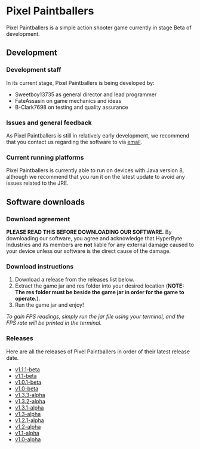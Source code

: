 # Pixel Paintballers
Pixel Paintballers is a simple action shooter game currently in stage Beta of development.

## Development
### Development staff
In its current stage, Pixel Paintballers is being developed by:
- Sweetboy13735 as general director and lead programmer
- FateAssasin on game mechanics and ideas
- B-Clark7698 on testing and quality assurance

### Issues and general feedback
As Pixel Paintballers is still in relatively early development, we recommend that you contact us regarding the software to via [email](mailto:ramonegraham@gmail.com).

### Current running platforms
Pixel Paintballers is currently able to run on devices with Java version 8, although we recommend that you run it on the latest update to avoid any issues related to the JRE.

## Software downloads
### Download agreement
**PLEASE READ THIS BEFORE DOWNLOADING OUR SOFTWARE.** By downloading our software, you agree and acknowledge that HyperByte Industries and its members are **not** liable for any external damage caused to your device unless our software is the direct cause of the damage.

### Download instructions
1. Download a release from the releases list below.
2. Extract the game jar and res folder into your desired location (**NOTE: The res folder must be beside the game jar in order for the game to operate.**).
3. Run the game jar and enjoy!

*To gain FPS readings, simply run the jar file using your terminal, and the FPS rate will be printed in the terminal.*

### Releases
Here are all the releases of Pixel Paintballers in order of their latest release date.
- [v1.1.1-beta](https://github.com/HyperByteIndustries/Pixel-Paintballers/raw/Beta-releases/Pixel_Paintballers_v1.1.1-beta.zip)
- [v1.1-beta](https://github.com/HyperByteIndustries/Pixel-Paintballers/raw/Beta-releases/Pixel_Paintballers_v1.1-beta.zip)
- [v1.0.1-beta](https://github.com/HyperByteIndustries/Pixel-Paintballers/raw/Beta-releases/Pixel_Paintballers_v1.0.1-beta.zip)
- [v1.0-beta](https://github.com/HyperByteIndustries/Pixel-Paintballers/raw/Beta-releases/Pixel_Paintballers_v1.0-beta.zip)
- [v1.3.3-alpha](https://github.com/HyperByteIndustries/Pixel-Paintballers/raw/Alpha-releases/Pixel_Paintballers_v1.3.3-alpha.zip)
- [v1.3.2-alpha](https://github.com/HyperByteIndustries/Pixel-Paintballers/raw/Alpha-releases/Pixel_Paintballers_v1.3.2-alpha.zip)
- [v1.3.1-alpha](https://github.com/HyperByteIndustries/Pixel-Paintballers/raw/Alpha-releases/Pixel_Paintballers_v1.3.1-alpha.zip)
- [v1.3-alpha](https://github.com/HyperByteIndustries/Pixel-Paintballers/raw/Alpha-releases/Pixel_Paintballers_v1.3-alpha.zip)
- [v1.2.1-alpha](https://github.com/HyperByteIndustries/Pixel-Paintballers/raw/Alpha-releases/Pixel_Paintballers_v1.2.1-alpha.zip)
- [v1.2-alpha](https://github.com/HyperByteIndustries/Pixel-Paintballers/raw/Alpha-releases/Pixel_Paintballers_v1.2-alpha.zip)
- [v1.1-alpha](https://github.com/HyperByteIndustries/Pixel-Paintballers/raw/Alpha-releases/Pixel_Paintballers.zip)
- [v1.0-alpha](https://github.com/HyperByteIndustries/Pixel-Paintballers/raw/f290317c3b098f0f54f109834f985460c378c056/Pixel_Paintballers.zip)
